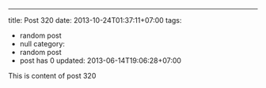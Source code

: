 ---
title: Post 320
date: 2013-10-24T01:37:11+07:00
tags:
  - random post
  - null
category:
  - random post
  - post has 0
updated: 2013-06-14T19:06:28+07:00

This is content of post 320